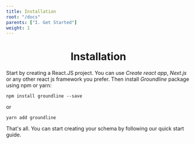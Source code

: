 ```yaml
---
title: Installation
root: "/docs"
parents: ["I. Get Started"]
weight: 1
---
```

<h1 align="center">
  Installation
</h1>

Start by creating a React.JS project. You can use *Create react app*, *Next.js* or any other react js framework you prefer. Then install *Groundline* package using npm or yarn:

```
npm install groundline --save
```
or
```
yarn add groundline
```

That's all. You can start creating your schema by following our quick start guide.